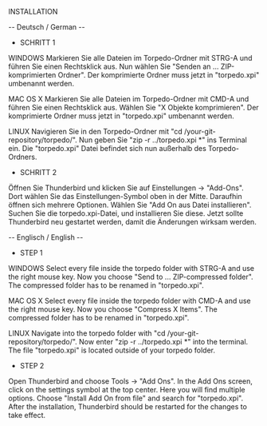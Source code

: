 INSTALLATION

-- 			Deutsch / German 		--

- SCHRITT 1 

WINDOWS
Markieren Sie alle Dateien im Torpedo-Ordner mit STRG-A und führen Sie einen Rechtsklick aus. Nun wählen Sie "Senden an ... ZIP-komprimierten Ordner". Der komprimierte Ordner muss jetzt in "torpedo.xpi" umbenannt werden.

MAC OS X 
Markieren Sie alle Dateien im Torpedo-Ordner mit CMD-A und führen Sie einen Rechtsklick aus. Wählen Sie "X Objekte komprimieren". Der komprimierte Ordner muss jetzt in "torpedo.xpi" umbenannt werden.

LINUX
Navigieren Sie in den Torpedo-Ordner mit "cd /your-git-repository/torpedo/". Nun geben Sie "zip -r ../torpedo.xpi *" ins Terminal ein. Die "torpedo.xpi" Datei befindet sich nun außerhalb des Torpedo-Ordners.


- SCHRITT 2 

Öffnen Sie Thunderbird und klicken Sie auf Einstellungen -> "Add-Ons". Dort wählen Sie das Einstellungen-Symbol oben in der Mitte. Daraufhin öffnen sich mehrere Optionen. Wählen Sie "Add On aus Datei installieren". Suchen Sie die torpedo.xpi-Datei, und installieren Sie diese. Jetzt sollte Thunderbird neu gestartet werden, damit die Änderungen wirksam werden. 


-- 			 Englisch / English 		--

- STEP 1 

WINDOWS
Select every file inside the torpedo folder with STRG-A and use the right mouse key. Now you choose "Send to ... ZIP-compressed folder". The compressed folder has to be renamed in "torpedo.xpi".

MAC OS X
Select every file inside the torpedo folder with CMD-A and use the right mouse key. Now you choose "Compress X Items". The compressed folder has to be renamed in "torpedo.xpi".

LINUX
Navigate into the torpedo folder with "cd /your-git-repository/torpedo/". Now enter "zip -r ../torpedo.xpi *" into the terminal. The file "torpedo.xpi" is located outside of your torpedo folder.


- STEP 2 

Open Thunderbird and choose Tools -> "Add Ons". In the Add Ons screen, click on the settings symbol at the top center. Here you will find multiple options. Choose "Install Add On from file" and search for "torpedo.xpi". After the installation, Thunderbird should be restarted for the changes to take effect.